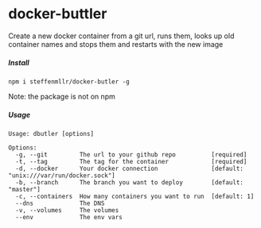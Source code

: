 docker-buttler
==============

Create a new docker container from a git url, runs them, looks up old container names and stops them and restarts with the new image

##### Install
`npm i steffenmllr/docker-butler -g`

Note: the package is not on npm

##### Usage
```
Usage: dbutler [options]

Options:
  -g, --git         The url to your github repo          [required]
  -t, --tag         The tag for the container            [required]
  -d, --docker      Your docker connection               [default: "unix:///var/run/docker.sock"]
  -b, --branch      The branch you want to deploy        [default: "master"]
  -c, --containers  How many containers you want to run  [default: 1]
  --dns             The DNS
  -v, --volumes     The volumes
  --env             The env vars
```

